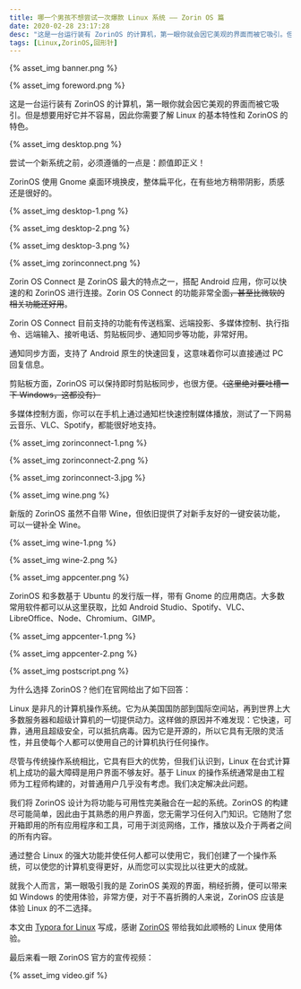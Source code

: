 ```yaml
---
title: 哪一个男孩不想尝试一次爆款 Linux 系统 —— Zorin OS 篇
date: 2020-02-28 23:17:28
desc: "这是一台运行装有 ZorinOS 的计算机，第一眼你就会因它美观的界面而被它吸引。但是想要用好它并不容易，因此你需要了解 Linux 的基本特性和 ZorinOS 的特色。"
tags: [Linux,ZorinOS,回形针]
---
```


{% asset_img banner.png %}



{% asset_img foreword.png %}

这是一台运行装有 ZorinOS 的计算机，第一眼你就会因它美观的界面而被它吸引。但是想要用好它并不容易，因此你需要了解 Linux 的基本特性和 ZorinOS 的特色。



{% asset_img desktop.png %}

尝试一个新系统之前，必须遵循的一点是：颜值即正义！

ZorinOS 使用 Gnome 桌面环境换皮，整体扁平化，在有些地方稍带阴影，质感还是很好的。

{% asset_img desktop-1.png %}

{% asset_img desktop-2.png %}

{% asset_img desktop-3.png %}



{% asset_img zorinconnect.png %}

Zorin OS Connect 是 ZorinOS 最大的特点之一，搭配 Android 应用，你可以快速的和 ZorinOS 进行连接。Zorin OS Connect 的功能非常全面~~，甚至比微软的相关功能还好用~~。

Zorin OS Connect 目前支持的功能有传送档案、远端投影、多媒体控制、执行指令、远端输入、接听电话、剪贴板同步、通知同步等功能，非常好用。

通知同步方面，支持了 Android 原生的快速回复，这意味着你可以直接通过 PC 回复信息。

剪贴板方面，ZorinOS 可以保持即时剪贴板同步，也很方便。~~（这里绝对要吐槽一下 Windows，这都没有）~~

多媒体控制方面，你可以在手机上通过通知栏快速控制媒体播放，测试了一下网易云音乐、VLC、Spotify，都能很好地支持。

{% asset_img zorinconnect-1.png %}

{% asset_img zorinconnect-2.png %}

{% asset_img zorinconnect-3.jpg %}



{% asset_img wine.png %}

新版的 ZorinOS 虽然不自带 Wine，但依旧提供了对新手友好的一键安装功能，可以一键补全 Wine。

{% asset_img wine-1.png %}

{% asset_img wine-2.png %}



{% asset_img appcenter.png %}

ZorinOS 和多数基于 Ubuntu 的发行版一样，带有 Gnome 的应用商店。大多数常用软件都可以从这里获取，比如 Android Studio、Spotify、VLC、LibreOffice、Node、Chromium、GIMP。

{% asset_img appcenter-1.png %}

{% asset_img appcenter-2.png %}



{% asset_img postscript.png %}

为什么选择 ZorinOS？他们在官网给出了如下回答：

Linux 是非凡的计算机操作系统。它为从美国国防部到国际空间站，再到世界上大多数服务器和超级计算机的一切提供动力。这样做的原因并不难发现：它快速，可靠，通用且超级安全，可以抵抗病毒。因为它是开源的，所以它具有无限的灵活性，并且使每个人都可以使用自己的计算机执行任何操作。

尽管与传统操作系统相比，它具有巨大的优势，但我们认识到，Linux 在台式计算机上成功的最大障碍是用户界面不够友好。基于 Linux 的操作系统通常是由工程师为工程师构建的，对普通用户几乎没有考虑。我们决定解决此问题。

我们将 ZorinOS 设计为将功能与可用性完美融合在一起的系统。ZorinOS 的构建尽可能简单，因此由于其熟悉的用户界面，您无需学习任何入门知识。它随附了您开箱即用的所有应用程序和工具，可用于浏览网络，工作，播放以及介于两者之间的所有内容。

 通过整合 Linux 的强大功能并使任何人都可以使用它，我们创建了一个操作系统，可以使您的计算机变得更好，从而您可以实现比以往更大的成就。

就我个人而言，第一眼吸引我的是 ZorinOS 美观的界面，稍经折腾，便可以带来如 Windows 的使用体验，非常方便，对于不喜折腾的人来说，ZorinOS 应该是体验 Linux 的不二选择。

本文由 [Typora for Linux](https://typora.io/) 写成，感谢 [ZorinOS](https://zorinos.com/) 带给我如此顺畅的 Linux 使用体验。

最后来看一眼 ZorinOS 官方的宣传视频：

{% asset_img video.gif %}

